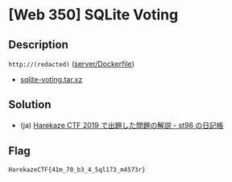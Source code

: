 # [Web 350] SQLite Voting
## Description
`http://(redacted)` ([server/Dockerfile](server/Dockerfile))

- [sqlite-voting.tar.xz](attachments/sqlite-voting.tar.xz)

## Solution
- (ja) [Harekaze CTF 2019 で出題した問題の解説 - st98 の日記帳](https://st98.github.io/diary/posts/2019-05-21-harekaze-ctf-2019.html#web-350-sqlite-voting)

## Flag
```
HarekazeCTF{41m_70_b3_4_5ql173_m4573r}
```